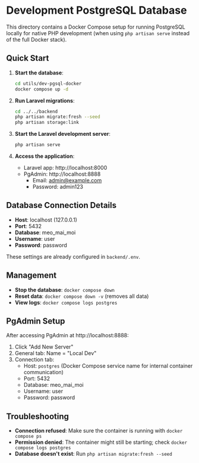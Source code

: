 # Development PostgreSQL Database

This directory contains a Docker Compose setup for running PostgreSQL locally for native PHP development (when using `php artisan serve` instead of the full Docker stack).

## Quick Start

1. **Start the database**:
   ```bash
   cd utils/dev-pgsql-docker
   docker compose up -d
   ```

2. **Run Laravel migrations**:
   ```bash
   cd ../../backend
   php artisan migrate:fresh --seed
   php artisan storage:link
   ```

3. **Start the Laravel development server**:
   ```bash
   php artisan serve
   ```

4. **Access the application**:
   - Laravel app: http://localhost:8000
   - PgAdmin: http://localhost:8888
     - Email: admin@example.com
     - Password: admin123

## Database Connection Details

- **Host**: localhost (127.0.0.1)
- **Port**: 5432
- **Database**: meo_mai_moi
- **Username**: user
- **Password**: password

These settings are already configured in `backend/.env`.

## Management

- **Stop the database**: `docker compose down`
- **Reset data**: `docker compose down -v` (removes all data)
- **View logs**: `docker compose logs postgres`

## PgAdmin Setup

After accessing PgAdmin at http://localhost:8888:

1. Click "Add New Server"
2. General tab: Name = "Local Dev"
3. Connection tab:
   - Host: `postgres` (Docker Compose service name for internal container communication)
   - Port: 5432
   - Database: meo_mai_moi
   - Username: user
   - Password: password

## Troubleshooting

- **Connection refused**: Make sure the container is running with `docker compose ps`
- **Permission denied**: The container might still be starting; check `docker compose logs postgres`
- **Database doesn't exist**: Run `php artisan migrate:fresh --seed`